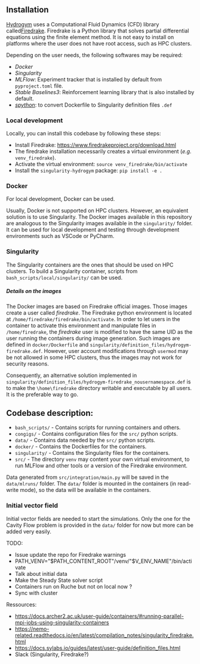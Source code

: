 ## Installation

[Hydrogym](https://github.com/dynamicslab/hydrogym) uses a Computational Fluid Dynamics (CFD) library called[Firedrake](https://www.firedrakeproject.org/download.html).
Firedrake is a Python library that solves partial differential equations using the finite element method. It is not easy to install on platforms where the user does not have root access, such as HPC clusters.

Depending on the user needs, the following softwares may be  required:
- _Docker_
- _Singularity_
- _MLFlow_: Experiment tracker that is installed by default from `pyproject.toml` file.
- _Stable Baselines3_: Reinforcement learning library that is also installed by default.
- [_spython_](https://singularityhub.github.io/singularity-cli/): to convert Dockerfile to Singularity definition files `.def`

### Local development

Locally, you can install this codebase by following these steps:

- Install Firedrake: https://www.firedrakeproject.org/download.html
- The firedrake installation necessarily creates a virtual environment (_e.g._ `venv_firedrake`).
- Activate the virtual environment: `source venv_firedrake/bin/activate`
- Install the `singularity-hydrogym` package: `pip install -e .`

### Docker

For local development, Docker can be used.

Usually, Docker is not supported on HPC clusters.
However, an equivalent solution is to use Singularity.
The Docker images available in this repository are analogous to the Singularity images available in the `singularity/` folder.
It can be used for local development and testing through development environments such as VSCode or PyCharm.




### Singularity
The Singularity containers are the ones that should be used on HPC clusters.
To build a Singularity container, scripts from `bash_scripts/local/singularity/` can be used.





##### Details on the images
The Docker images are based on Firedrake official images.
Those images create a user called _firedrake_.
The Firedrake python environment is located at `/home/firedrake/firedrake/bin/activate`.
In order to let users in the container to activate this environment and manipulate files in `/home/firedrake`, the _firedrake_ user is modified to have the same UID as the user running the containers during image generation.
Such images are defined in `docker/Dockerfile` and `singularity/definition_files/hydrogym-firedrake.def`.
However, user account modifications through `usermod` may be not allowed in some HPC clusters, thus the images may not work for security reasons.

Consequently, an alternative solution implemented in `singularity/definition_files/hydrogym-firedrake_nousernamespace.def` is to make the `\home\firedrake` directory writable and executable by all users.
It is the preferable way to go.




## Codebase description:

- `bash_scripts/` - Contains scripts for running containers and others. 
- `congigs/` - Contains configuration files for the `src/` python scripts.
- `data/` - Contains data needed by the `src/` python scripts.
- `docker/` - Contains the Dockerfiles for the containers.
- `singularity/` - Contains the Singularity files for the containers.
- `src/` - The directory `venv` may content your own virtual environment, to run MLFlow and other tools or a version of the Firedrake environment.


Data generated from `src/integration/main.py` will be saved in the `data/mlruns/` folder.
The `data/` folder is mounted in the containers (in read-write mode), so the data will be available in the containers.

### Initial vector field

Initial vector fields are needed to start the simulations.
Only the one for the Cavity Flow problem is provided in the `data/` folder for now but more can be added very easily.







TODO:
- Issue update the repo for Firedrake warnings
- PATH_VENV="$PATH_CONTENT_ROOT"/venv/"$V_ENV_NAME"/bin/activate
- Talk about initial data
- Make the Steady State solver script
- Containers run on Ruche but not on local now ?
- Sync with cluster

Ressources:
- https://docs.archer2.ac.uk/user-guide/containers/#running-parallel-mpi-jobs-using-singularity-containers
- https://nemo-related.readthedocs.io/en/latest/compilation_notes/singularity_firedrake.html
- https://docs.sylabs.io/guides/latest/user-guide/definition_files.html
- Slack (Singularity, Firedrake?)


